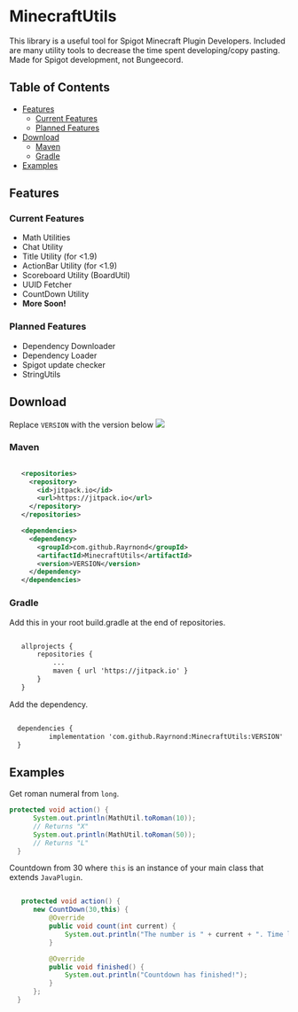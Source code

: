 # MinecraftUtils

This library is a useful tool for Spigot Minecraft Plugin Developers. Included are many utility tools to decrease the time spent developing/copy pasting. Made for Spigot development, not Bungeecord.

## Table of Contents
* [Features](https://github.com/Rayrnond/MinecraftUtils/tree/master#features)
  * [Current Features](https://github.com/Rayrnond/MinecraftUtils/tree/master#current-features)
  * [Planned Features](https://github.com/Rayrnond/MinecraftUtils/tree/master#planned-features)
* [Download](https://github.com/Rayrnond/MinecraftUtils/tree/master#download)
  * [Maven](https://github.com/Rayrnond/MinecraftUtils/tree/master#maven)
  * [Gradle](https://github.com/Rayrnond/MinecraftUtils/tree/master#gradle)
* [Examples](https://github.com/Rayrnond/MinecraftUtils/tree/master#examples)


## Features

### Current Features

* Math Utilities
* Chat Utility
* Title Utility (for <1.9)
* ActionBar Utility (for <1.9)
* Scoreboard Utility (BoardUtil)
* UUID Fetcher
* CountDown Utility
* **More Soon!**

### Planned Features
 * Dependency Downloader
 * Dependency Loader
 * Spigot update checker
 * StringUtils
 
 
## Download

Replace ``VERSION`` with the version below
[![](https://jitpack.io/v/Rayrnond/MinecraftUtils.svg)](https://jitpack.io/#Rayrnond/MinecraftUtils)

### Maven
 
 ```xml

    <repositories>
	  <repository>
	    <id>jitpack.io</id>
	    <url>https://jitpack.io</url>
	  </repository>
    </repositories>

    <dependencies>  
	  <dependency>
	    <groupId>com.github.Rayrnond</groupId>
	    <artifactId>MinecraftUtils</artifactId>
	    <version>VERSION</version>
	  </dependency>
    </dependencies>  
```
 
 ### Gradle
 
 Add this in your root build.gradle at the end of repositories.
 
 ```xml

	allprojects {
		repositories {
			...
			maven { url 'https://jitpack.io' }
		}
	}
  ```
  
  Add the dependency.
  
  ```xml
  
  	dependencies {
	        implementation 'com.github.Rayrnond:MinecraftUtils:VERSION'
	}
  ```
  
  ## Examples
  
  Get roman numeral from ``long``.
  ```java
protected void action() {
        System.out.println(MathUtil.toRoman(10));
        // Returns "X"
        System.out.println(MathUtil.toRoman(50));
        // Returns "L"
    }

  ```
  
  Countdown from 30 where ``this`` is an instance of your main class that extends ``JavaPlugin``.
  ```java
  
     protected void action() {
        new CountDown(30,this) {
            @Override
            public void count(int current) {
                System.out.println("The number is " + current + ". Time left: " + (30-current) +"!");
            }

            @Override
            public void finished() {
                System.out.println("Countdown has finished!");
            }
        };
    }
